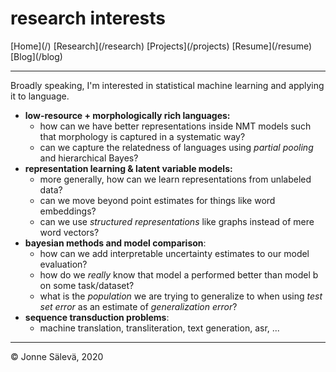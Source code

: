 <div id='topheader'>

# research interests

</div>

<thead>

<tr>

  <td>[Home](/)</td>

  <td>[Research](/research)</td>

  <td>[Projects](/projects)</td>

  <td>[Resume](/resume)</td>

  <td>[Blog](/blog)</td>

</tr>

</thead>

---

<div id='container'>

Broadly speaking, I'm interested in statistical machine learning and applying it to language.

- **low-resource + morphologically rich languages:**
    - how can we have better representations inside NMT models such that morphology is captured in a systematic way?
    - can we capture the relatedness of languages using _partial pooling_ and hierarchical Bayes?
- **representation learning & latent variable models:**
    - more generally, how can we learn representations from unlabeled data?
    - can we move beyond point estimates for things like  word embeddings? 
    - can we use _structured representations_ like graphs instead of mere word vectors?
- **bayesian methods and model comparison**:
    - how can we add interpretable uncertainty estimates to our model evaluation? 
    - how do we _really_ know that model a performed better than model b on some task/dataset?
    - what is the _population_ we are trying to generalize to when using _test set error_ as an estimate of _generalization error_?
- **sequence transduction problems**:
    - machine translation, transliteration, text generation, asr, ...

</div>

---

<tfoot>

<tr>

  <td>© Jonne Sälevä, 2020</td>

</tr>

</tfoot>
